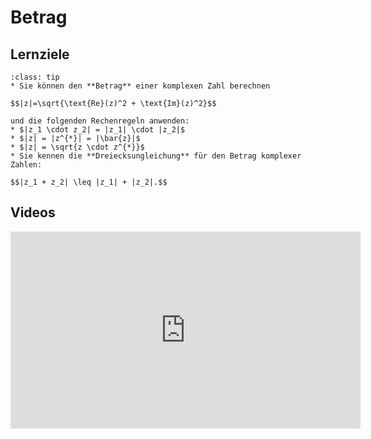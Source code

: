 # Betrag

## Lernziele

```{admonition} Lernziele 
:class: tip
* Sie können den **Betrag** einer komplexen Zahl berechnen 

$$|z|=\sqrt{\text{Re}(z)^2 + \text{Im}(z)^2}$$

und die folgenden Rechenregeln anwenden:
* $|z_1 \cdot z_2| = |z_1| \cdot |z_2|$
* $|z| = |z^{*}| = |\bar{z}|$
* $|z| = \sqrt{z \cdot z^{*}}$
* Sie kennen die **Dreiecksungleichung** für den Betrag komplexer Zahlen: 

$$|z_1 + z_2| \leq |z_1| + |z_2|.$$
```

## Videos

<iframe width="560" height="315" src="https://www.youtube.com/embed/M4KewnSNyC4" title="YouTube video player" frameborder="0" allow="accelerometer; autoplay; clipboard-write; encrypted-media; gyroscope; picture-in-picture" allowfullscreen></iframe>